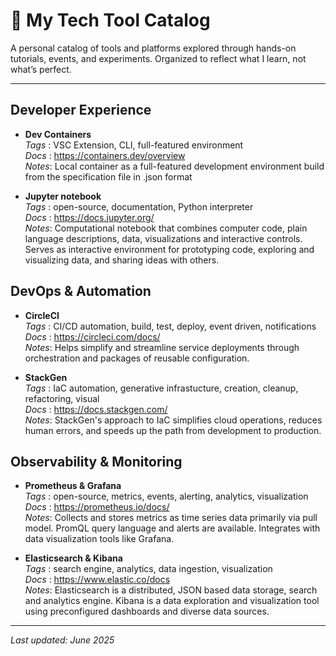 # 🧭 My Tech Tool Catalog

A personal catalog of tools and platforms explored through hands-on tutorials, events, and experiments. Organized to reflect what I learn, not what’s perfect.

---

## Developer Experience   

- **Dev Containers**  
  _Tags_ : VSC Extension, CLI, full-featured environment  
  _Docs_ : https://containers.dev/overview  
  _Notes_: Local container as a full-featured development environment build from the specification file in .json format

- **Jupyter notebook**  
  _Tags_ : open-source, documentation, Python interpreter  
  _Docs_ : https://docs.jupyter.org/  
  _Notes_: Computational notebook that combines computer code, plain language descriptions, data, visualizations and interactive controls. Serves as interactive environment for prototyping code, exploring and visualizing data, and sharing ideas with others.

## DevOps & Automation

- **CircleCI**  
  _Tags_ : CI/CD automation, build, test, deploy, event driven, notifications  
  _Docs_ : https://circleci.com/docs/    
  _Notes_: Helps simplify and streamline service deployments through orchestration and packages of reusable configuration.

- **StackGen**  
  _Tags_ : IaC automation, generative infrastucture, creation, cleanup, refactoring, visual  
  _Docs_ : https://docs.stackgen.com/     
  _Notes_: StackGen's approach to IaC simplifies cloud operations, reduces human errors, and speeds up the path from development to production.  

## Observability & Monitoring

- **Prometheus & Grafana**  
  _Tags_ : open-source, metrics, events, alerting, analytics, visualization  
  _Docs_ : https://prometheus.io/docs/  
  _Notes_: Collects and stores metrics as time series data primarily via pull model. PromQL query language and alerts are available. Integrates with data visualization tools like Grafana. 

- **Elasticsearch & Kibana**  
  _Tags_ : search engine, analytics, data ingestion, visualization  
  _Docs_ : https://www.elastic.co/docs    
  _Notes_: Elasticsearch is a distributed, JSON based data storage, search and analytics engine. Kibana is a data exploration and visualization tool using preconfigured dashboards and diverse data sources.   
  
      
---
_Last updated: June 2025_
